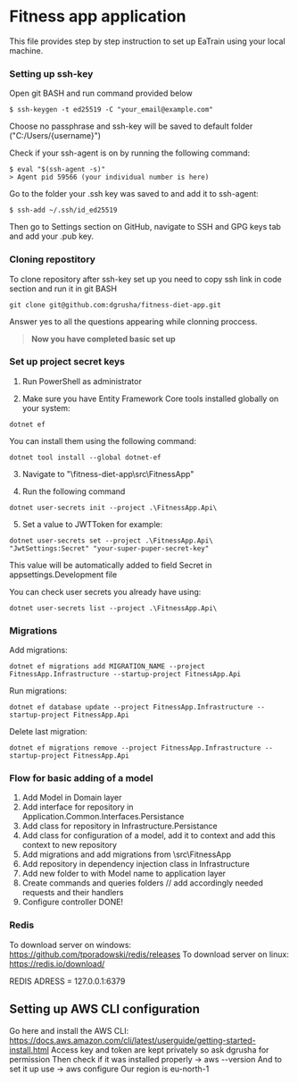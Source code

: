 # Fitness app application

This file provides step by step instruction to set up EaTrain using your local machine.

### Setting up ssh-key
Open git BASH and run command provided below
```
$ ssh-keygen -t ed25519 -C "your_email@example.com"
```
Choose no passphrase and ssh-key will be saved to default folder ("C:/Users/{username}")

Check if your ssh-agent is on by running the following command: 
```
$ eval "$(ssh-agent -s)"
> Agent pid 59566 (your individual number is here)
```

Go to the folder your .ssh key was saved to and add it to ssh-agent: 
```
$ ssh-add ~/.ssh/id_ed25519
```

Then go to Settings section on GitHub, navigate to SSH and GPG keys tab and add your .pub key.

### Cloning repostitory 
To clone repository after ssh-key set up you need to copy ssh link in code section and run it in git BASH
```
git clone git@github.com:dgrusha/fitness-diet-app.git
```

Answer yes to all the questions appearing while clonning proccess. 

>**Now you have completed basic set up** 

### Set up project secret keys 
1. Run PowerShell as administrator

2. Make sure you have Entity Framework Core tools installed globally on your system:
```
dotnet ef
```
You can install them using the following command:
```
dotnet tool install --global dotnet-ef
```

3. Navigate to "\fitness-diet-app\src\FitnessApp"

4. Run the following command
```
dotnet user-secrets init --project .\FitnessApp.Api\
```

5. Set a value to JWTToken for example:
```
dotnet user-secrets set --project .\FitnessApp.Api\ "JwtSettings:Secret" "your-super-puper-secret-key"
```

This value will be automatically added to field Secret in appsettings.Development file

You can check user secrets you already have using: 
```
dotnet user-secrets list --project .\FitnessApp.Api\
```

### Migrations 

Add migrations:
```
dotnet ef migrations add MIGRATION_NAME --project FitnessApp.Infrastructure --startup-project FitnessApp.Api
```

Run migrations:
```
dotnet ef database update --project FitnessApp.Infrastructure --startup-project FitnessApp.Api
```

Delete last migration: 
```
dotnet ef migrations remove --project FitnessApp.Infrastructure --startup-project FitnessApp.Api
```

### Flow for basic adding of a model

1. Add Model in Domain layer 
2. Add interface for repository in Application.Common.Interfaces.Persistance
3. Add class for repository in Infrastructure.Persistance
4. Add class for configuration of a model, add it to context and add this context to new repository
5. Add migrations and add migrations from \src\FitnessApp
6. Add repository in dependency injection class in Infrastructure
7. Add new folder to with Model name to application layer
8. Create commands and queries folders // add accordingly needed requests and their handlers
9. Configure controller
DONE!

### Redis 
To download server on windows: https://github.com/tporadowski/redis/releases
To download server on linux: https://redis.io/download/

REDIS ADRESS = 127.0.0.1:6379

## Setting up AWS CLI configuration
Go here and install the AWS CLI: https://docs.aws.amazon.com/cli/latest/userguide/getting-started-install.html
Access key and token are kept privately so ask dgrusha for permission
Then check if it was installed properly -> aws --version
And to set it up use -> aws configure 
Our region is eu-north-1